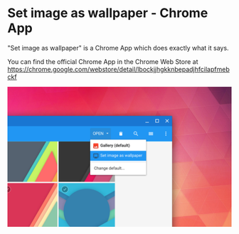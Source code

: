 Set image as wallpaper - Chrome App
===================================

"Set image as wallpaper" is a Chrome App which does exactly what it says.

You can find the official Chrome App in the Chrome Web Store at https://chrome.google.com/webstore/detail/lbockjjhgkknbepadjhfcilapfmebckf

<img src="https://raw.githubusercontent.com/beaufortfrancois/set-wallpaper-chrome-app/master/screenshot.png">
